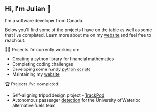 ## Hi, I'm Julian 👋

I'm a software developer from Canada.

Below you'll find some of the projects I have on the table as well as some that I've completed. Learn more about me on my [website](https://www.jpettit.ca) and feel free to reach out.

👨‍💻 Projects I’m currently working on:
- Creating a python library for financial mathematics
- Completing coding challenges
- Developing some handy [python scripts](https://github.com/j-pettit/useful-scripts)
- Maintaining my [website](https://github.com/j-pettit/j-pettit.github.io)

🏆 Projects I've completed:
- Self-aligning tripod design project - [TrackPod](https://github.com/TrackPod)
- Autonomous passenger [detection](https://github.com/j-pettit/UWAFT-passenger-detection) for the University of Waterloo alternative fuels team

